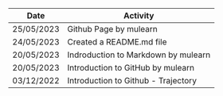 | Date | Activity |
| --- | --- |
| 25/05/2023 | Github Page by mulearn |
| 24/05/2023 | Created a README.md file |
| 20/05/2023 | Indroduction to Markdown by mulearn |
| 20/05/2023 | Introduction to GitHub by mulearn |
| 03/12/2022 | Introduction to Github - Trajectory |
